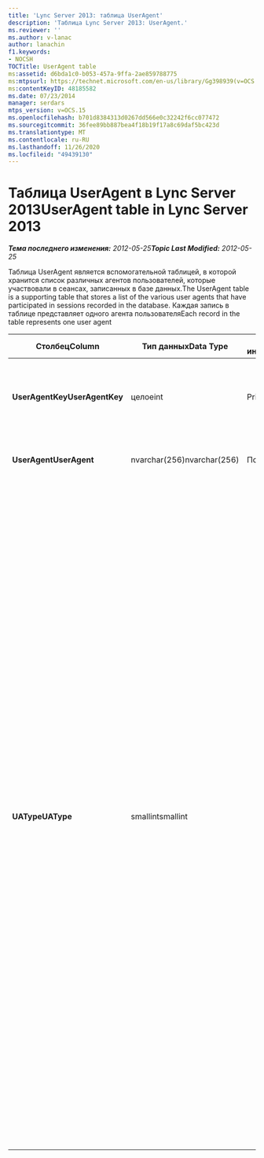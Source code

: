 ```yaml
---
title: 'Lync Server 2013: таблица UserAgent'
description: 'Таблица Lync Server 2013: UserAgent.'
ms.reviewer: ''
ms.author: v-lanac
author: lanachin
f1.keywords:
- NOCSH
TOCTitle: UserAgent table
ms:assetid: d6bda1c0-b053-457a-9ffa-2ae859788775
ms:mtpsurl: https://technet.microsoft.com/en-us/library/Gg398939(v=OCS.15)
ms:contentKeyID: 48185582
ms.date: 07/23/2014
manager: serdars
mtps_version: v=OCS.15
ms.openlocfilehash: b701d8384313d0267dd566e0c32242f6cc077472
ms.sourcegitcommit: 36fee89bb887bea4f18b19f17a8c69daf5bc423d
ms.translationtype: MT
ms.contentlocale: ru-RU
ms.lasthandoff: 11/26/2020
ms.locfileid: "49439130"
---
```

# <a name="useragent-table-in-lync-server-2013"></a><span data-ttu-id="cdeff-103">Таблица UserAgent в Lync Server 2013</span><span class="sxs-lookup"><span data-stu-id="cdeff-103">UserAgent table in Lync Server 2013</span></span>

<div data-xmlns="http://www.w3.org/1999/xhtml">

<div class="topic" data-xmlns="http://www.w3.org/1999/xhtml" data-msxsl="urn:schemas-microsoft-com:xslt" data-cs="https://msdn.microsoft.com/">

<div data-asp="https://msdn2.microsoft.com/asp">



</div>

<div id="mainSection">

<div id="mainBody"><span data-ttu-id="cdeff-104">

<span> </span></span><span class="sxs-lookup"><span data-stu-id="cdeff-104">

<span> </span></span></span>

<span data-ttu-id="cdeff-105">_**Тема последнего изменения:** 2012-05-25_</span><span class="sxs-lookup"><span data-stu-id="cdeff-105">_**Topic Last Modified:** 2012-05-25_</span></span>

<span data-ttu-id="cdeff-106">Таблица UserAgent является вспомогательной таблицей, в которой хранится список различных агентов пользователей, которые участвовали в сеансах, записанных в базе данных.</span><span class="sxs-lookup"><span data-stu-id="cdeff-106">The UserAgent table is a supporting table that stores a list of the various user agents that have participated in sessions recorded in the database.</span></span> <span data-ttu-id="cdeff-107">Каждая запись в таблице представляет одного агента пользователя</span><span class="sxs-lookup"><span data-stu-id="cdeff-107">Each record in the table represents one user agent</span></span>


<table>
<colgroup>
<col style="width: 25%" />
<col style="width: 25%" />
<col style="width: 25%" />
<col style="width: 25%" />
</colgroup>
<thead>
<tr class="header">
<th><span data-ttu-id="cdeff-108"><strong>Столбец</strong></span><span class="sxs-lookup"><span data-stu-id="cdeff-108"><strong>Column</strong></span></span></th>
<th><span data-ttu-id="cdeff-109"><strong>Тип данных</strong></span><span class="sxs-lookup"><span data-stu-id="cdeff-109"><strong>Data Type</strong></span></span></th>
<th><span data-ttu-id="cdeff-110"><strong>Ключ/индекс</strong></span><span class="sxs-lookup"><span data-stu-id="cdeff-110"><strong>Key/Index</strong></span></span></th>
<th><span data-ttu-id="cdeff-111"><strong>Details</strong></span><span class="sxs-lookup"><span data-stu-id="cdeff-111"><strong>Details</strong></span></span></th>
</tr>
</thead>
<tbody>
<tr class="odd">
<td><p><span data-ttu-id="cdeff-112"><strong>UserAgentKey</strong></span><span class="sxs-lookup"><span data-stu-id="cdeff-112"><strong>UserAgentKey</strong></span></span></p></td>
<td><p><span data-ttu-id="cdeff-113">целое</span><span class="sxs-lookup"><span data-stu-id="cdeff-113">int</span></span></p></td>
<td><p><span data-ttu-id="cdeff-114">Primary</span><span class="sxs-lookup"><span data-stu-id="cdeff-114">Primary</span></span></p></td>
<td><p><span data-ttu-id="cdeff-115">Уникальный номер, идентифицирующий агент пользователя.</span><span class="sxs-lookup"><span data-stu-id="cdeff-115">Unique number identifying this user agent.</span></span></p></td>
</tr>
<tr class="even">
<td><p><span data-ttu-id="cdeff-116"><strong>UserAgent</strong></span><span class="sxs-lookup"><span data-stu-id="cdeff-116"><strong>UserAgent</strong></span></span></p></td>
<td><p><span data-ttu-id="cdeff-117">nvarchar(256)</span><span class="sxs-lookup"><span data-stu-id="cdeff-117">nvarchar(256)</span></span></p></td>
<td><p><span data-ttu-id="cdeff-118">Повторя</span><span class="sxs-lookup"><span data-stu-id="cdeff-118">Unique</span></span></p></td>
<td><p><span data-ttu-id="cdeff-119">Строка агента пользователя.</span><span class="sxs-lookup"><span data-stu-id="cdeff-119">User Agent string.</span></span></p></td>
</tr>
<tr class="odd">
<td><p><span data-ttu-id="cdeff-120"><strong>UAType</strong></span><span class="sxs-lookup"><span data-stu-id="cdeff-120"><strong>UAType</strong></span></span></p></td>
<td><p><span data-ttu-id="cdeff-121">smallint</span><span class="sxs-lookup"><span data-stu-id="cdeff-121">smallint</span></span></p></td>
<td><p> </p></td>
<td><p><span data-ttu-id="cdeff-122">1 — сервер исправлений.</span><span class="sxs-lookup"><span data-stu-id="cdeff-122">1 is Mediation Server.</span></span></p>
<p><span data-ttu-id="cdeff-123">2 — это сервер конференц-связи с/V.</span><span class="sxs-lookup"><span data-stu-id="cdeff-123">2 is A/V Conferencing Server.</span></span></p>
<p><span data-ttu-id="cdeff-124">4 — Lync.</span><span class="sxs-lookup"><span data-stu-id="cdeff-124">4 is Lync.</span></span></p>
<p><span data-ttu-id="cdeff-125">8 — это IP-телефон.</span><span class="sxs-lookup"><span data-stu-id="cdeff-125">8 is IP Phone.</span></span></p>
<p><span data-ttu-id="cdeff-126">16 — консоль Live Meeting.</span><span class="sxs-lookup"><span data-stu-id="cdeff-126">16 is Live Meeting Console.</span></span></p>
<p><span data-ttu-id="cdeff-127">32 — средство проверки развертывания (DVT).</span><span class="sxs-lookup"><span data-stu-id="cdeff-127">32 is Deployment Validation Tool (DVT).</span></span></p>
<p><span data-ttu-id="cdeff-128">64 — Lync на компьютерах Macintosh.</span><span class="sxs-lookup"><span data-stu-id="cdeff-128">64 is Lync on Macintosh computers.</span></span></p>
<p><span data-ttu-id="cdeff-129">128 – это Office Communications Server 2007 R2.</span><span class="sxs-lookup"><span data-stu-id="cdeff-129">128 is Office Communications Server 2007 R2 Attendant.</span></span></p>
<p><span data-ttu-id="cdeff-130">256 является службой объявлений конференций.</span><span class="sxs-lookup"><span data-stu-id="cdeff-130">256 is Conferencing Announcement service.</span></span></p>
<p><span data-ttu-id="cdeff-131">512 — автоматический секретарь конференц-связи.</span><span class="sxs-lookup"><span data-stu-id="cdeff-131">512 is Conferencing Auto Attendant.</span></span></p>
<p><span data-ttu-id="cdeff-132">1024 является приложением группы ответа.</span><span class="sxs-lookup"><span data-stu-id="cdeff-132">1024 is Response Group application.</span></span></p>
<p><span data-ttu-id="cdeff-133">2048 находится за пределами голосового контроля.</span><span class="sxs-lookup"><span data-stu-id="cdeff-133">2048 is Outside Voice Control.</span></span></p></td>
</tr>
</tbody>
</table><span data-ttu-id="cdeff-134">


</div>

<span> </span>

</div>

</div>

</span><span class="sxs-lookup"><span data-stu-id="cdeff-134">


</div>

<span> </span>

</div>

</div>

</span></span></div>

